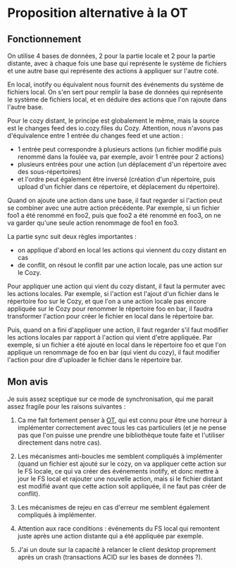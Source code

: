 # Proposition alternative à la OT

## Fonctionnement

On utilise 4 bases de données, 2 pour la partie locale et 2 pour la partie
distante, avec à chaque fois une base qui représente le système de fichiers et
une autre base qui représente des actions à appliquer sur l'autre coté.

En local, inotify ou équivalent nous fournit des événements du système de
fichiers local. On s'en sert pour remplir la base de données qui représente le
système de fichiers local, et en déduire des actions que l'on rajoute dans
l'autre base.

Pour le cozy distant, le principe est globalement le même, mais la source est
le changes feed des io.cozy.files du Cozy. Attention, nous n'avons pas
d'équivalence entre 1 entrée du changes feed et une action :

- 1 entrée peut correspondre à plusieurs actions (un fichier modifié puis
  renommé dans la foulée va, par exemple, avoir 1 entrée pour 2 actions)
- plusieurs entrées pour une action (un déplacement d'un répertoire avec
  des sous-répertoires)
- et l'ordre peut également être inversé (création d'un répertoire, puis upload
  d'un fichier dans ce répertoire, et déplacement du répertoire).

Quand on ajoute une action dans une base, il faut regarder si l'action peut se
combiner avec une autre action précédente. Par exemple, si un fichier foo1 a
été renommé en foo2, puis que foo2 a été renommé en foo3, on ne va garder
qu'une seule action renommage de foo1 en foo3.

La partie sync suit deux règles importantes :

- on applique d'abord en local les actions qui viennent du cozy distant en cas
- de conflit, on résout le conflit par une action locale, pas une action
  sur le Cozy.

Pour appliquer une action qui vient du cozy distant, il faut la permuter avec
les actions locales. Par exemple, si l'action est l'ajout d'un fichier dans le
répertoire foo sur le Cozy, et que l'on a une action locale pas encore
appliquée sur le Cozy pour renommer le répertoire foo en bar, il faudra
transformer l'action pour créer le fichier en local dans le répertoire bar.

Puis, quand on a fini d'appliquer une action, il faut regarder s'il faut
modifier les actions locales par rapport à l'action qui vient d'etre appliquée.
Par exemple, si un fichier a été ajouté en local dans le répertoire foo et que
l'on applique un renommage de foo en bar (qui vient du cozy), il faut modifier
l'action pour dire d'uploader le fichier dans le répertoire bar.

## Mon avis

Je suis assez sceptique sur ce mode de synchronisation, qui me parait assez
fragile pour les raisons suivantes :

1. Ca me fait fortement penser à
[OT](https://en.wikipedia.org/wiki/Operational_transformation), qui est connu
pour être une horreur à implémenter correctement avec tous les cas particuliers
(et je ne pense pas que l'on puisse une prendre une bibliothèque toute faite et
l'utiliser directement dans notre cas).

2. Les mécanismes anti-boucles me semblent compliqués à implémenter (quand un
fichier est ajouté sur le cozy, on va appliquer cette action sur le FS locale,
ce qui va créer des événements inotify, et donc mettre à jour le FS local et
rajouter une nouvelle action, mais si le fichier distant est modifié avant que
cette action soit appliquée, il ne faut pas créer de conflit).

3. Les mécanismes de rejeu en cas d'erreur me semblent également compliqués à
implémenter.

4. Attention aux race conditions : événements du FS local qui remontent juste
après une action distante qui a été appliquée par exemple.

5. J'ai un doute sur la capacité à relancer le client desktop proprement après
un crash (transactions ACID sur les bases de données ?).
